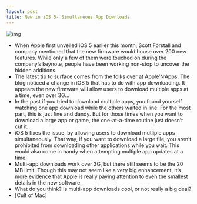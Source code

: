 ```yaml
---
layout: post
title: New in iOS 5- Simultaneous App Downloads
---
```

![img](http://media.idownloadblog.com/wp-content/uploads/2011/06/Screen-shot-2011-06-19-at-11.27.22-AM.png)
* When Apple first unveiled iOS 5 earlier this month, Scott Forstall and company mentioned that the new firmware would house over 200 new features. While only a few of them were touched on during the company’s keynote, people have been working non-stop to uncover the hidden additions.
* The latest tip to surface comes from the folks over at Apple’N’Apps. The blog noticed a change in iOS 5 that has to do with app downloading. It appears the new firmware will allow users to download multiple apps at a time, even over 3G…
* In the past if you tried to download multiple apps, you found yourself watching one app download while the others waited in line. For the most part, this is just fine and dandy. But for those times when you want to download a large app or game, the one-at-a-time routine just doesn’t cut it.
* iOS 5 fixes the issue, by allowing users to download mutliple apps simultaneously. That way, if you want to download a large file, you aren’t prohibited from downloading other applications while you wait. This would also come in handy when attempting multiple app updates at a time.
* Multi-app downloads work over 3G, but there still seems to be the 20 MB limit. Though this may not seem like a very big enhancement, it’s more evidence that Apple is really paying attention to even the smallest details in the new software.
* What do you think? Is multi-app downloads cool, or not really a big deal?
* [Cult of Mac]

